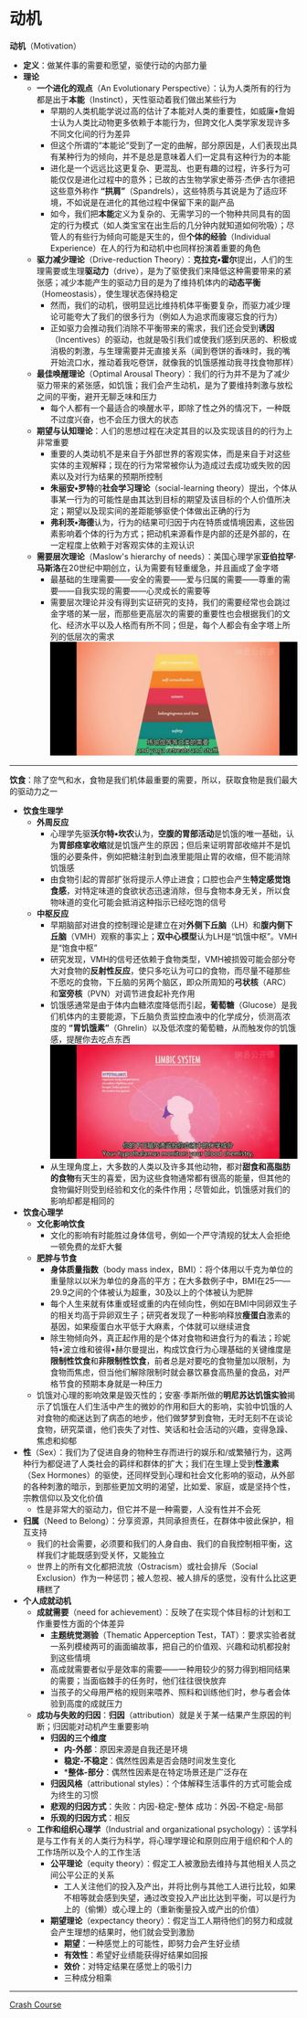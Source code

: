 # 动机
**动机**（Motivation）
  * **定义**：做某件事的需要和愿望，驱使行动的内部力量
  * **理论**
    * **一个进化的观点**（An Evolutionary Perspective）：认为人类所有的行为都是出于**本能**（Instinct），天性驱动着我们做出某些行为
      * 早期的人类机能学说过高的估计了本能对人类的重要性，如威廉•詹姆士认为人类比动物更多依赖于本能行为，但跨文化人类学家发现许多不同文化间的行为差异
      * 但这个所谓的“本能论”受到了一定的曲解，部分原因是，人们表现出具有某种行为的倾向，并不是总是意味着人们一定具有这种行为的本能
      * 进化是一个远远比这更复杂、更混乱、也更有趣的过程，许多行为可能仅仅是进化过程中的意外；已故的古生物学家史蒂芬·杰伊·古尔德把这些意外称作 **“拱肩”**（Spandrels），这些特质与其说是为了适应环境，不如说是在进化的其他过程中保留下来的副产品
      * 如今，我们把**本能**定义为复杂的、无需学习的一个物种共同具有的固定的行为模式（如人类宝宝在出生后的几分钟内就知道如何吮吸）；尽管人的有些行为倾向可能是天生的，但**个体的经验**（Individual Experience）在人的行为和动机中也同样扮演着重要的角色
    * **驱力减少理论**（Drive-reduction Theory）：**克拉克•霍尔**提出，人们的生理需要或生理**驱动力**（drive），是为了驱使我们来降低这种需要带来的紧张感；减少本能产生的驱动力目的是为了维持机体内的**动态平衡**（Homeostasis），使生理状态保持稳定    
      * 然而，我们的动机，很明显远比维持机体平衡要复杂，而驱力减少理论可能夸大了我们的很多行为（例如人为追求而废寝忘食的行为）
      * 正如驱力会推动我们消除不平衡带来的需求，我们还会受到**诱因**（Incentives）的驱动，也就是吸引我们或使我们感到厌恶的、积极或消极的刺激，与生理需要并无直接关系（闻到卷饼的香味时，我的嘴开始流口水，推动着我吃卷饼，就像我的饥饿感推动我寻找食物那样）
    * **最佳唤醒理论**（Optimal Arousal Theory）：我们的行为并不是为了减少驱力带来的紧张感，如饥饿；我们会产生动机，是为了要维持刺激与放松之间的平衡，避开无聊乏味和压力
      * 每个人都有一个最适合的唤醒水平，即除了性之外的情况下，一种既不过度兴奋，也不会压力很大的状态
    * **期望与认知理论**：人们的思想过程在决定其目的以及实现该目的的行为上非常重要
      * 重要的人类动机不是来自于外部世界的客观实体，而是来自于对这些实体的主观解释；现在的行为常常被你认为造成过去成功或失败的因素以及对行为结果的预期所控制
      * **朱丽安•罗特**的**社会学习理论**（social-learning theory）提出，个体从事某一行为的可能性是由其达到目标的期望及该目标的个人价值所决定；期望以及现实间的差距能够驱使个体做出正确的行为
      * **弗利茨•海德**认为，行为的结果可归因于内在特质或情境因素，这些因素影响着个体的行为方式；把动机来源看作是内部的还是外部的，在一定程度上依赖于对客观实体的主观认识
    * **需要层次理论**（Maslow's hierarchy of needs）：美国心理学家**亚伯拉罕·马斯洛**在20世纪中期创立，认为需要有轻重缓急，并且画成了金字塔
      * 最基础的生理需要——安全的需要——爱与归属的需要——尊重的需要——自我实现的需要——心灵成长的需要等
      * 需要层次理论并没有得到实证研究的支持，我们的需要经常也会跳过金字塔的某一层，而那些更高层次的需要的重要性也会根据我们的文化、经济水平以及人格而有所不同；但是，每个人都会有金字塔上所列的低层次的需求
![](images/Maslowshierarchyofneeds.png)
---
**饮食**：除了空气和水，食物是我们机体最重要的需要，所以，获取食物是我们最大的驱动力之一
* **饮食生理学**
  * **外周反应**
    * 心理学先驱**沃尔特•坎农**认为，**空腹的胃部活动**是饥饿的唯一基础，认为**胃部痉挛收缩**就是饥饿产生的原因；但后来证明胃部收缩并不是饥饿的必要条件，例如把糖注射到血液里能阻止胃的收缩，但不能消除饥饿感
    * 由食物引起的胃部扩张将提示人停止进食；口腔也会产生**特定感觉饱食感**，对特定味道的食欲状态迅速消除，但与食物本身无关，所以食物味道的变化可能会抵消这种指示已经吃饱的信号
  * **中枢反应**
    * 早期脑部对进食的控制理论是建立在对**外侧下丘脑**（LH）和**腹内侧下丘脑**（VMH）观察的事实上；**双中心模型**认为LH是“饥饿中枢”。VMH是“饱食中枢”
    * 研究发现，VMH的信号还依赖于食物类型，VMH被损毁可能会部分夸大对食物的**反射性反应**，使只多吃认为可口的食物，而尽量不碰那些不愿吃的食物，下丘脑的另两个脑区，即众所周知的**弓状核**（ARC）和**室旁核**（PVN）对调节进食起补充作用
    * 饥饿感通常是由于体内血糖浓度降低而引起，**葡萄糖**（Glucose）是我们机体内的主要能源，下丘脑负责监控血液中的化学成分，侦测高浓度的 **“胃饥饿素”**（Ghrelin）以及低浓度的葡萄糖，从而触发你的饥饿感，提醒你去吃点东西
    ![](images/hypothalamus.png)
    * 从生理角度上，大多数的人类以及许多其他动物，都对**甜食和高脂肪的食物**有天生的喜爱，因为这些食物通常都有很高的能量，但其他的食物偏好则受到经验和文化的条件作用；尽管如此，饥饿感对我们的影响却都是相同的
* **饮食心理学**
  * **文化影响饮食**
    * 文化的影响有时能胜过身体信号，例如一个严守清规的犹太人会拒绝一顿免费的龙虾大餐
  * **肥胖与节食**
    * **身体质量指数**（body mass index，BMI）：将个体用以千克为单位的重量除以以米为单位的身高的平方；在大多数例子中，BMI在25——29.9之间的个体被认为超重，30及以上的个体被认为肥胖
    * 每个人生来就有体重或轻或重的内在倾向性，例如在BMI中同卵双生子的相关均高于异卵双生子；研究者发现了一种影响释放**瘦蛋白**激素的基因，如果瘦蛋白水平低于大麻素，个体就可以继续进食
    * 除生物倾向外，真正起作用的是个体对食物和进食行为的看法；珍妮特•波立维和彼得•赫尔曼提出，构成饮食行为心理基础的关键维度是**限制性饮食**和**非限制性饮食**，前者总是对要吃的食物量加以限制，为食物而焦虑，但当他们解除限制时就会暴饮暴食高热量的食品，对严格节食的预期本身就是一种压力
  * 饥饿对心理的影响效果是毁灭性的；安塞·季斯所做的**明尼苏达饥饿实验**揭示了饥饿在人们生活中产生的微妙的作用和巨大的影响，实验中饥饿的人对食物的痴迷达到了病态的地步，他们做梦梦到食物，无时无刻不在谈论食物，研究菜谱，他们丧失了对性、笑话和社会活动的兴趣，变得急躁、焦虑和抑郁 
 * **性**（Sex）：我们为了促进自身的物种生存而进行的娱乐和/或繁殖行为，这两种行为都促进了人类社会的羁绊和群体的扩大；我们在生理上受到**性激素**（Sex Hormones）的驱使，还同样受到心理和社会文化影响的驱动，从外部的各种刺激的暗示，到那些更加文明的渴望，比如爱、家庭，或是坚持个性，宗教信仰以及文化价值
    * 性是非常大的驱动力，但它并不是一种需要，人没有性并不会死
  * **归属**（Need to Belong）：分享资源，共同承担责任，在群体中彼此保护，相互支持
    * 我们的社会需要，必须要和我们的人身自由、我们的自我控制相平衡，这样我们才能既感到受关怀，又能独立
    * 世界上的所有文化都把流放（Ostracism）或社会排斥（Social Exclusion）作为一种惩罚；被人忽视、被人排斥的感觉，没有什么比这更糟糕了
* **个人成就动机**
  * **成就需要**（need for achievement）：反映了在实现个体目标的计划和工作重要性方面的个体差异
    * **主题统觉测验**（Thematic Apperception Test，TAT）：要求实验者就一系列模棱两可的画面编故事，把自己的价值观、兴趣和动机都投射到这些情境
    * 高成就需要者似乎是效率的需要——一种用较少的努力得到相同结果的需要；当面临棘手的任务时，他们往往很快放弃
    * 当孩子的父母用严格的规则来喂养、照料和训练他们时，参与者会体验到高度的成就压力
  * **成功与失败的归因**：**归因**（attribution）就是关于某一结果产生原因的判断；归因能对动机产生重要影响
    * **归因的三个维度**
      * **内-外部**：原因来源是自我还是环境
      * **稳定-不稳定**：偶然性因素是否会随时间发生变化
      * ***整体-部分**：偶然性因素是在特定场景还是广泛存在
    * **归因风格**（attributional styles）：个体解释生活事件的方式可能会成为终生的习惯
    * **悲观的归因方式**：失败：内因-稳定-整体 成功：外因-不稳定-局部
    * **乐观的归因方式**：相反
  * **工作和组织心理学**（Industrial and organizational psychology）：该学科是与工作有关的人类行为科学，将心理学理论和原则应用于组织和个人的工作场所以及个人的工作生活
    * **公平理论**（equity theory）：假定工人被激励去维持与其他相关人员之间公平公正的关系
      * 工人关注他们的投入及产出，并将比例与其他工人进行比较，如果不相等就会感到失望，通过改变投入产出比达到平衡，可以是行为上的（偷懒）或心理上的（重新衡量投入或产出的价值）
    * **期望理论**（expectancy theory）：假定当工人期待他们的努力和成就会产生理想的结果时，他们就会受到激励
      * **期望**：一种感觉上的可能性，即努力会产生好业绩
      * **有效性**：希望好业绩能获得好结果如回报
      * **效价**：对特定结果在感觉上的吸引力
      * 三种成分相乘
---
[Crash Course](https://www.bilibili.com/video/BV1Zs411c7W6?p=18)


